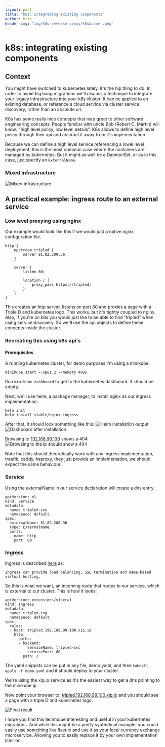 ```yaml
---
layout: post
title: "k8s: integrating existing components"
author: kris
header-img: "img/k8s-reverse-proxy/k8sbanner.png"
---
```

# k8s: integrating existing components

## Context
You might have switched to kubernetes lately, it's the hip thing to do. In order to avoid big bang migrations we'Il discuss a technique to integrate your legacy infrastructure into your k8s cluster. It can be applied to an existing database, or reference a cloud service via cluster service discovery, rather than an absolute url.

K8s has some really nice concepts that map great to other software engineering concepts. People familiar with uncle Bob (Robert C. Martin) will know: "high level policy, low level details". K8s allows to define high level policy through their api and abstract it away from it's implementation.

Because we can define a high level service referencing a lowel level deployment, this is the most common case where the containers are managed by kubernetes. But it might as well be a DaemonSet, or as in this case, just specify an `ExternalName`.

### Mixed infrastructure
![Mixed infrastructure](/img/k8s-reverse-proxy/integration.png)

## A practical example: ingress route to an external service
### Low level proxying using nginx
Our example would look like this if we would just a native nginx configuration file.
```
http {
    upstream tripled {
        server 81.82.200.36;
    }

    server {
        listen 80;

        location / {
            proxy_pass https://tripled;
        }
    }
}
```

This creates an http server, listens on port 80 and proxies a page with a Triple D and kubernetes logo. This works, but it's tightly coupled to nginx. Also, if you're on k8s you would just like to be able to find "tripled" when using service discovery. So we'Il use the api objects to define these concepts inside the cluster.

### Recreating this using k8s api's
#### Prerequisites
A running kubernetes cluster, for demo purposes I'm using a minikube. 

`minikube start --cpus 2 --memory 4096`

Run `minikube dashboard` to get to the kubernetes dashboard. It should be empty.

Next, we'Il use helm, a package manager, to install nginx as our ingress implementation:
```
helm init
helm install stable/nginx-ingress
```

After that, it should look something like this:
![Helm installation output](/img/k8s-reverse-proxy/ingress.png)
![Dashboard after installation](/img/k8s-reverse-proxy/dashboard.png)

Browsing to [192.168.99.100](http://192.168.99.100) shows a 404. 
![Browsing to the ip should show a 404](/img/k8s-reverse-proxy/norule.png)

Note that this should theoretically work with any ingress implementation, traefik, caddy, haproxy, they just provide an implementation, we should expect the same behaviour.

### Service
Using the externalName in our service declaration will create a dns entry.
```
apiVersion: v1
kind: Service
metadata:
  name: tripled-svc
  namespace: default
spec:
  externalName: 81.82.200.36
  type: ExternalName
  ports:
  - name: http
    port: 80
 ```

### Ingress
Ingress is described [here](https://kubernetes.io/docs/concepts/services-networking/ingress/) as:

`Ingress can provide load balancing, SSL termination and name-based virtual hosting.`

So this is what we want,  an incoming route that routes to our service, which is external to our cluster.  This is how it looks:
```
apiVersion: extensions/v1beta1
kind: Ingress
metadata:
  name: tripled-ing
  namespace: default
spec:
  rules:
  - host: tripled.192.168.99.100.xip.io
    http:
      paths:
      - backend:
          serviceName: tripled-svc
          servicePort: 80
        path: /
```

The yaml snippets can be put in any file, demo.yaml, and then `kubectl apply -f demo.yaml` and it should deploy to your cluster.

We're using the xip.io service as it's the easiest way to get a dns pointing to the minikube ip.

Now point your browser to: [tripled.192.168.99.100.xip.io](http://tripled.192.168.99.100.xip.io/) and you should see a page with a triple D and kubernetes logo.

![Final result](/img/k8s-reverse-proxy/proxyresult.png)

I hope you find this technique interesting and useful in your kubernetes migrations. And while this might be a pretty synthetical example, you could easily use something like [fixer.io](http://fixer.io/) and use it as your local currency exchange microservice. Allowing you to easily replace it by your own implementation later on.
